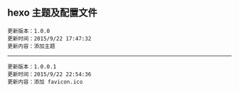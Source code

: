 ## hexo 主题及配置文件 ##

    更新版本：1.0.0
    更新时间：2015/9/22 17:47:32
    更新内容：添加主题

----------

    更新版本：1.0.0.1
    更新时间：2015/9/22 22:54:36 
    更新内容：添加 favicon.ico